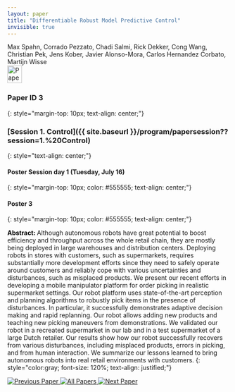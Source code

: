 ```yaml
---
layout: paper
title: "Differentiable Robust Model Predictive Control"
invisible: true
---
```

<div class="paper-authors">
<div class="paper-author-box">
    <div class="paper-author-name">Max Spahn, Corrado Pezzato, Chadi Salmi, Rick Dekker, Cong Wang, Christian Pek, Jens Kober, Javier Alonso-Mora, Carlos Hernandez Corbato, Martijn Wisse</div>
    <div class="paper-author-uni"></div>
</div>

</div><div class="paper-pdf">
<div> <a href="http://www.roboticsproceedings.org/rss19/p3.pdf"><img src="{{ site.baseurl }}/images/paper_link.png" alt="Paper Website" width = "33"  height = "40"/></a> </div>
</div>

### Paper ID 3
{: style="margin-top: 10px; text-align: center;"}

### [Session 1. Control]({{ site.baseurl }}/program/papersession??session=1.%20Control)
{: style="text-align: center;"}

#### Poster Session day 1 (Tuesday, July 16)
{: style="margin-top: 10px; color: #555555; text-align: center;"}

#### Poster 3
{: style="margin-top: 10px; color: #555555; text-align: center;"}

<b style="color: black;">Abstract: </b>Although autonomous robots have great potential to
 boost efficiency and throughput across the whole retail chain, they
 are mostly being deployed in large warehouses and distribution
 centers. Deploying robots in stores with customers, such as supermarkets, requires substantially more development efforts since
 they need to safely operate around customers and reliably cope
 with various uncertainties and disturbances, such as misplaced
 products. We present our recent efforts in developing a mobile
 manipulator platform for order picking in realistic supermarket
 settings. Our robot platform uses state-of-the-art perception and
 planning algorithms to robustly pick items in the presence of
 disturbances. In particular, it successfully demonstrates adaptive
 decision making and rapid replanning. Our robot allows adding
 new products and teaching new picking maneuvers from demonstrations. We validated our robot in a recreated supermarket in
 our lab and in a test supermarket of a large Dutch retailer. Our
 results show how our robot successfully recovers from various
 disturbances, including misplaced products, errors in picking,
 and from human interaction. We summarize our lessons learned
 to bring autonomous robots into real retail environments with
 customers.
{: style="color:gray; font-size: 120%; text-align: justified;"}


<div class="paper-menu">
<a href="{{ site.baseurl }}/program/papers/002/"> <img src="{{ site.baseurl }}/images/previous_paper_icon.png" alt="Previous Paper" title="Previous Paper"/> </a>
<a href="{{ site.baseurl }}/program/papers"><img src="{{ site.baseurl }}/images/overview_icon.png" alt="All Papers" title="All Papers"/> </a>
<a href="{{ site.baseurl }}/program/papers/004/"> <img src="{{ site.baseurl }}/images/next_paper_icon.png" alt="Next Paper" title="Next Paper"/> </a>

</div>

